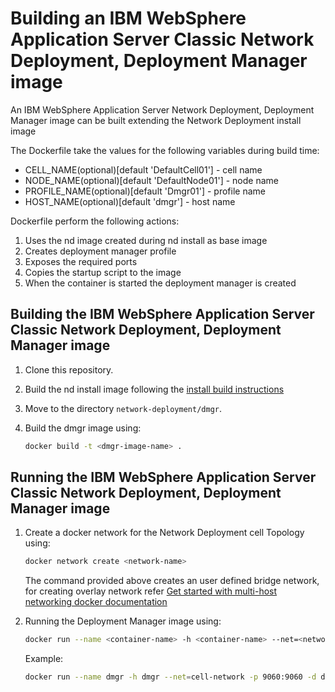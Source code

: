# Building an IBM WebSphere Application Server Classic Network Deployment, Deployment Manager image  

An IBM WebSphere Application Server Network Deployment, Deployment Manager image can be built extending the Network Deployment install image

The Dockerfile take the values for the following variables during build time:
* CELL_NAME(optional)[default 'DefaultCell01'] - cell name
* NODE_NAME(optional)[default 'DefaultNode01'] - node name
* PROFILE_NAME(optional)[default 'Dmgr01'] - profile name
* HOST_NAME(optional)[default 'dmgr'] - host name

Dockerfile perform the following actions:
 
1. Uses the nd image created during nd install as base image
2. Creates deployment manager profile
3. Exposes the required ports
4. Copies the startup script to the image 
5. When the container is started the deployment manager is created

## Building the IBM WebSphere Application Server Classic Network Deployment, Deployment Manager image

1. Clone this repository.
3. Build the nd install image following the [install build instructions](../install/README.md)
3. Move to the directory `network-deployment/dmgr`.
4. Build the dmgr image using:

    ```bash
    docker build -t <dmgr-image-name> .
    ```

## Running the IBM WebSphere Application Server Classic Network Deployment, Deployment Manager image

1. Create a docker network for the Network Deployment cell Topology using:
   
   ```bash
   docker network create <network-name>
   ```
   The command provided above creates an user defined bridge network, for creating overlay network refer [Get started with multi-host networking docker documentation](https://docs.docker.com/engine/userguide/networking/get-started-overlay/)

2. Running the Deployment Manager image using:

   ```bash
   docker run --name <container-name> -h <container-name> --net=<network-name> -p 9060:9060 -d <dmgr-image-name>
   ```

   Example:

   ```bash                                                                                                                               
   docker run --name dmgr -h dmgr --net=cell-network -p 9060:9060 -d dmgr                                                 
   ```

